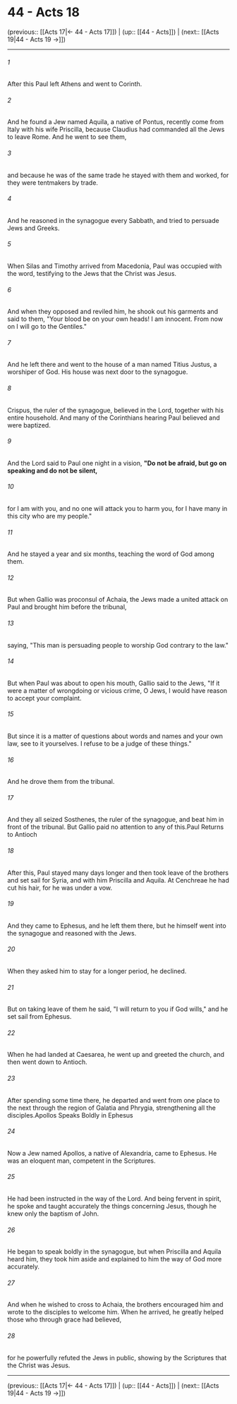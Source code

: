 # 44 - Acts 18

(previous:: [[Acts 17|← 44 - Acts 17]]) | (up:: [[44 - Acts]]) | (next:: [[Acts 19|44 - Acts 19 →]])

***


###### 1 
After this Paul left Athens and went to Corinth. 

###### 2 
And he found a Jew named Aquila, a native of Pontus, recently come from Italy with his wife Priscilla, because Claudius had commanded all the Jews to leave Rome. And he went to see them, 

###### 3 
and because he was of the same trade he stayed with them and worked, for they were tentmakers by trade. 

###### 4 
And he reasoned in the synagogue every Sabbath, and tried to persuade Jews and Greeks. 

###### 5 
When Silas and Timothy arrived from Macedonia, Paul was occupied with the word, testifying to the Jews that the Christ was Jesus. 

###### 6 
And when they opposed and reviled him, he shook out his garments and said to them, "Your blood be on your own heads! I am innocent. From now on I will go to the Gentiles." 

###### 7 
And he left there and went to the house of a man named Titius Justus, a worshiper of God. His house was next door to the synagogue. 

###### 8 
Crispus, the ruler of the synagogue, believed in the Lord, together with his entire household. And many of the Corinthians hearing Paul believed and were baptized. 

###### 9 
And the Lord said to Paul one night in a vision, **"Do not be afraid, but go on speaking and do not be silent,** 

###### 10 
for I am with you, and no one will attack you to harm you, for I have many in this city who are my people." 

###### 11 
And he stayed a year and six months, teaching the word of God among them. 

###### 12 
But when Gallio was proconsul of Achaia, the Jews made a united attack on Paul and brought him before the tribunal, 

###### 13 
saying, "This man is persuading people to worship God contrary to the law." 

###### 14 
But when Paul was about to open his mouth, Gallio said to the Jews, "If it were a matter of wrongdoing or vicious crime, O Jews, I would have reason to accept your complaint. 

###### 15 
But since it is a matter of questions about words and names and your own law, see to it yourselves. I refuse to be a judge of these things." 

###### 16 
And he drove them from the tribunal. 

###### 17 
And they all seized Sosthenes, the ruler of the synagogue, and beat him in front of the tribunal. But Gallio paid no attention to any of this.Paul Returns to Antioch 

###### 18 
After this, Paul stayed many days longer and then took leave of the brothers and set sail for Syria, and with him Priscilla and Aquila. At Cenchreae he had cut his hair, for he was under a vow. 

###### 19 
And they came to Ephesus, and he left them there, but he himself went into the synagogue and reasoned with the Jews. 

###### 20 
When they asked him to stay for a longer period, he declined. 

###### 21 
But on taking leave of them he said, "I will return to you if God wills," and he set sail from Ephesus. 

###### 22 
When he had landed at Caesarea, he went up and greeted the church, and then went down to Antioch. 

###### 23 
After spending some time there, he departed and went from one place to the next through the region of Galatia and Phrygia, strengthening all the disciples.Apollos Speaks Boldly in Ephesus 

###### 24 
Now a Jew named Apollos, a native of Alexandria, came to Ephesus. He was an eloquent man, competent in the Scriptures. 

###### 25 
He had been instructed in the way of the Lord. And being fervent in spirit, he spoke and taught accurately the things concerning Jesus, though he knew only the baptism of John. 

###### 26 
He began to speak boldly in the synagogue, but when Priscilla and Aquila heard him, they took him aside and explained to him the way of God more accurately. 

###### 27 
And when he wished to cross to Achaia, the brothers encouraged him and wrote to the disciples to welcome him. When he arrived, he greatly helped those who through grace had believed, 

###### 28 
for he powerfully refuted the Jews in public, showing by the Scriptures that the Christ was Jesus.

***

(previous:: [[Acts 17|← 44 - Acts 17]]) | (up:: [[44 - Acts]]) | (next:: [[Acts 19|44 - Acts 19 →]])
